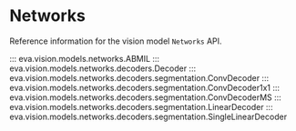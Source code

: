 # Networks

Reference information for the vision model `Networks` API.

::: eva.vision.models.networks.ABMIL
::: eva.vision.models.networks.decoders.Decoder
::: eva.vision.models.networks.decoders.segmentation.ConvDecoder
::: eva.vision.models.networks.decoders.segmentation.ConvDecoder1x1
::: eva.vision.models.networks.decoders.segmentation.ConvDecoderMS
::: eva.vision.models.networks.decoders.segmentation.LinearDecoder
::: eva.vision.models.networks.decoders.segmentation.SingleLinearDecoder

